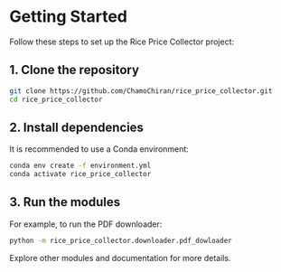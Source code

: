 
# Getting Started

Follow these steps to set up the Rice Price Collector project:

## 1. Clone the repository

```bash
git clone https://github.com/ChamoChiran/rice_price_collector.git
cd rice_price_collector
```


## 2. Install dependencies

It is recommended to use a Conda environment:

```bash
conda env create -f environment.yml
conda activate rice_price_collector
```

## 3. Run the modules

For example, to run the PDF downloader:

```bash
python -m rice_price_collector.downloader.pdf_dowloader
```

Explore other modules and documentation for more details.
